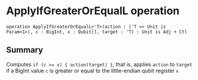 # ApplyIfGreaterOrEqualL operation

`operation ApplyIfGreaterOrEqualL<'T>(action : ('T => Unit is Param<1>), c : BigInt, x : Qubit[], target : 'T) : Unit is Adj + Ctl`

## Summary
Computes `if (c >= x) { action(target) }`, that is, applies `action` to `target`
if a BigInt value `c` is greater or equal to the little-endian qubit register `x`
